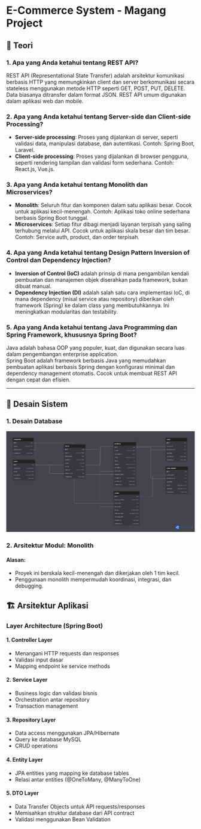 # E-Commerce System - Magang Project

## 🧠 Teori

### 1. Apa yang Anda ketahui tentang REST API?

REST API (Representational State Transfer) adalah arsitektur komunikasi berbasis HTTP yang memungkinkan client dan server berkomunikasi secara stateless menggunakan metode HTTP seperti GET, POST, PUT, DELETE. Data biasanya ditransfer dalam format JSON. REST API umum digunakan dalam aplikasi web dan mobile.

### 2. Apa yang Anda ketahui tentang Server-side dan Client-side Processing?

- **Server-side processing**: Proses yang dijalankan di server, seperti validasi data, manipulasi database, dan autentikasi. Contoh: Spring Boot, Laravel.
- **Client-side processing**: Proses yang dijalankan di browser pengguna, seperti rendering tampilan dan validasi form sederhana. Contoh: React.js, Vue.js.

### 3. Apa yang Anda ketahui tentang Monolith dan Microservices?

- **Monolith**: Seluruh fitur dan komponen dalam satu aplikasi besar. Cocok untuk aplikasi kecil-menengah. Contoh: Aplikasi toko online sederhana berbasis Spring Boot tunggal.
- **Microservices**: Setiap fitur dibagi menjadi layanan terpisah yang saling terhubung melalui API. Cocok untuk aplikasi skala besar dan tim besar. Contoh: Service auth, product, dan order terpisah.

### 4. Apa yang Anda ketahui tentang Design Pattern Inversion of Control dan Dependency Injection?

- **Inversion of Control (IoC)** adalah prinsip di mana pengambilan kendali pembuatan dan manajemen objek diserahkan pada framework, bukan dibuat manual.
- **Dependency Injection (DI)** adalah salah satu cara implementasi IoC, di mana dependency (misal service atau repository) diberikan oleh framework (Spring) ke dalam class yang membutuhkannya. Ini meningkatkan modularitas dan testability.

### 5. Apa yang Anda ketahui tentang Java Programming dan Spring Framework, khususnya Spring Boot?

Java adalah bahasa OOP yang populer, kuat, dan digunakan secara luas dalam pengembangan enterprise application.  
Spring Boot adalah framework berbasis Java yang memudahkan pembuatan aplikasi berbasis Spring dengan konfigurasi minimal dan dependency management otomatis. Cocok untuk membuat REST API dengan cepat dan efisien.

---

## 🧱 Desain Sistem

### 1. Desain Database

![Desain Database](images/schema.png)

### 2. Arsitektur Modul: Monolith

#### Alasan:

- Proyek ini berskala kecil-menengah dan dikerjakan oleh 1 tim kecil.
- Penggunaan monolith mempermudah koordinasi, integrasi, dan debugging.

## 🏗️ Arsitektur Aplikasi

### Layer Architecture (Spring Boot)

#### 1. **Controller Layer**

- Menangani HTTP requests dan responses
- Validasi input dasar
- Mapping endpoint ke service methods

#### 2. **Service Layer**

- Business logic dan validasi bisnis
- Orchestration antar repository
- Transaction management

#### 3. **Repository Layer**

- Data access menggunakan JPA/Hibernate
- Query ke database MySQL
- CRUD operations

#### 4. **Entity Layer**

- JPA entities yang mapping ke database tables
- Relasi antar entities (@OneToMany, @ManyToOne)

#### 5. **DTO Layer**

- Data Transfer Objects untuk API requests/responses
- Memisahkan struktur database dari API contract
- Validasi menggunakan Bean Validation
